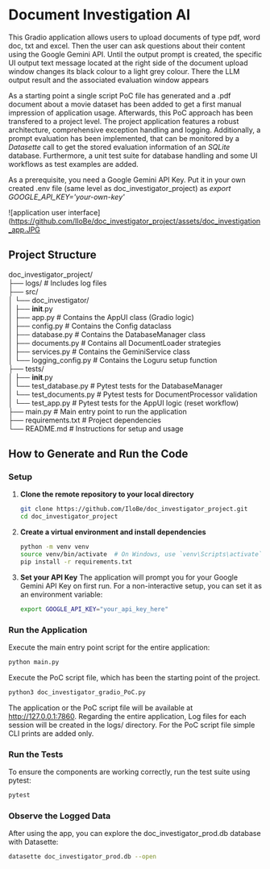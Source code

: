 # Document Investigation AI

This Gradio application allows users to upload documents of type pdf, word doc, txt and excel. Then the user can ask questions about their content using the Google Gemini API. Until the output prompt is created, the specific UI output text message located at the right side of the document upload window changes its black colour to a light grey colour. There the LLM output result and the associated evaluation window appears 

As a starting point a single script PoC file has generated and a .pdf document about a movie dataset has been added to get a first manual impression of application usage.
Afterwards, this PoC approach has been transfered to a project level. The project application features a robust architecture, comprehensive exception handling and logging. Additionally, a prompt evaluation has been implemented, that can be monitored by a <i>Datasette</i> call to get the stored evaluation information of an <i>SQLite</i> database. Furthermore, a unit test suite for database handling and some UI workflows as test examples are added.

As a prerequisite, you need a Google Gemini API Key. Put it in your own created .env file (same level as doc_investigator_project) as <i>export GOOGLE_API_KEY='your-own-key'</i>

![application user interface](https://github.com/IloBe/doc_investigator_project/assets/doc_investigation_app.JPG


## Project Structure
doc_investigator_project/<br>
├── logs/                      # Includes log files<br>
├── src/<br>
│   └── doc_investigator/<br>
│       ├── __init__.py<br>
│       ├── app.py             # Contains the AppUI class (Gradio logic)<br>
│       ├── config.py          # Contains the Config dataclass<br>
│       ├── database.py        # Contains the DatabaseManager class<br>
│       ├── documents.py       # Contains all DocumentLoader strategies<br>
│       ├── services.py        # Contains the GeminiService class<br>
│       └── logging_config.py  # Contains the Loguru setup function<br>
├── tests/<br>
│   ├── __init__.py<br>
│   └── test_database.py       # Pytest tests for the DatabaseManager<br>
│   └── test_documents.py      # Pytest tests for DocumentProcessor validation<br>
│   └── test_app.py            # Pytest tests for the AppUI logic (reset workflow)<br>
├── main.py                    # Main entry point to run the application<br>
├── requirements.txt           # Project dependencies<br>
└── README.md                  # Instructions for setup and usage<br>

## How to Generate and Run the Code
### Setup

1.  **Clone the remote repository to your local directory**
    ```bash
    git clone https://github.com/IloBe/doc_investigator_project.git
    cd doc_investigator_project
    ```

2.  **Create a virtual environment and install dependencies**
    ```bash
    python -m venv venv
    source venv/bin/activate  # On Windows, use `venv\Scripts\activate`
    pip install -r requirements.txt
    ```

3.  **Set your API Key**
    The application will prompt you for your Google Gemini API Key on first run. For a non-interactive setup, you can set it as an environment variable:
    ```bash
    export GOOGLE_API_KEY="your_api_key_here"
    ```

### Run the Application
Execute the main entry point script for the entire application:
```bash
python main.py
```
Execute the PoC script file, which has been the starting point of the project.
```bash
python3 doc_investigator_gradio_PoC.py
```

The application or the PoC script file will be available at http://127.0.0.1:7860.
Regarding the entire application, Log files for each session will be created in the logs/ directory.
For the PoC script file simple CLI prints are added only.

### Run the Tests
To ensure the components are working correctly, run the test suite using pytest:
```bash
pytest
```

### Observe the Logged Data
After using the app, you can explore the doc_investigator_prod.db database with Datasette:
```bash
datasette doc_investigator_prod.db --open
```
